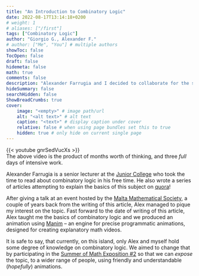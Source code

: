 ```yaml
---
title: "An Introduction to Combinatory Logic"
date: 2022-08-17T13:14:18+0200
# weight: 1
# aliases: ["/first"]
tags: ["Combinatory Logic"]
author: "Giorgio G., Alexander F."
# author: ["Me", "You"] # multiple authors
showToc: false
TocOpen: false
draft: false
hidemeta: false
math: true
comments: false
description: "Alexander Farrugia and I decided to collaborate for the second Summer of Math Exposition organised by Grant Sanderson!"
hideSummary: false
searchHidden: false
ShowBreadCrumbs: true
cover:
    image: "<empty>" # image path/url
    alt: "<alt text>" # alt text
    caption: "<text>" # display caption under cover
    relative: false # when using page bundles set this to true
    hidden: true # only hide on current single page
---
```



{{< youtube gnrSedVucXs >}}
<br/>
The above video is the product of months worth of thinking, and three *full* days of intensive work. 

Alexander Farrugia is a senior lecturer at the [Junior College](https://www.jc.um.edu.mt/) who took the time to read about combinatory logic in his free time. He also wrote a series of articles attempting to explain the basics of this subject on [quora](https://farrugiamaths.quora.com/Combinatory-logic-Using-math-boldsymbol-mathsf-S-math-and-math-boldsymbol-mathsf-K-math-Part-1)! 

After giving a talk at an event hosted by the [Malta Mathematical Society](facebook.com/maltamathsoc), a couple of years back from the writing of this article, Alex managed to pique my interest on the topic. Fast forward to the date of writing of this article, Alex taught me the basics of combinatory logic and we produced an animation using  [Manim](https://github.com/3b1b/manim) –  an engine for precise programmatic animations, designed for creating explanatory math videos. 

It is safe to say, that currently, on this island, only Alex and myself hold some degree of knowledge on combinatory logic. We aimed to change that by participating in the [Summer of Math Exposition #2](https://summerofmathexposition.substack.com/p/the-summer-of-math-exposition-is?s=rs) so that we can *expose* the topic, to a wider range of people, using friendly and understandable (*hopefully*) animations.




